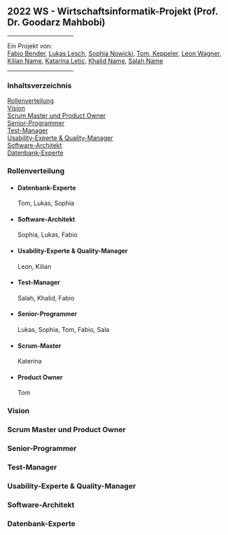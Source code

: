 ## 2022 WS - Wirtschaftsinformatik-Projekt (Prof. Dr. Goodarz Mahbobi)

<hr width="30%">

Ein Projekt von: <br/>[Fabio Bender](https://git.fslab.de/fbend12s), [Lukas Lesch](https://git.fslab.de/llesch2s), [Sophia Nowicki](https://git.fslab.de/snowic2s), [Tom, Keppeler](https://git.fslab.de/tkeppe2s), [Leon Wagner](https://git.fslab.de/tkeppe2s/bsi-projekt-ws22-tbc), [Kilian Name](https://git.fslab.de/tkeppe2s/bsi-projekt-ws22-tbc), [Katarina Letic](https://git.fslab.de/tkeppe2s/bsi-projekt-ws22-tbc), [Khalid Name](https://git.fslab.de/tkeppe2s/bsi-projekt-ws22-tbc), [Salah Name](https://git.fslab.de/tkeppe2s/bsi-projekt-ws22-tbc)

<hr width="30%">

### Inhaltsverzeichnis
[Rollenverteilung](#rollenverteilung)<br>
[Vision](#vision)<br>
[Scrum Master und Product Owner](#scrum-master-und-product-owner)<br>
[Senior-Programmer](#senior-programmer)<br>
[Test-Manager](#test-manager)<br>
[Usability-Experte & Quality-Manager](#usability-experte-&-quality-manager)<br>
[Software-Architekt](#software-architekt)<br>
[Datenbank-Experte](#datenbank-experte)<br>


### Rollenverteilung
<ul>
<li><h4>Datenbank-Experte</h4><span>Tom, Lukas, Sophia</span></li>
<li><h4>Software-Architekt</h4><span>Sophia, Lukas, Fabio</span></li>
<li><h4>Usability-Experte & Quality-Manager</h4><span>Leon, Kilian</span></li>
<li><h4>Test-Manager</h4><span>Salah, Khalid, Fabio</span></li>
<li><h4>Senior-Programmer</h4><span>Lukas, Sophia, Tom, Fabio, Sala</span></li>
<li><h4>Scrum-Master</h4><span>Katerina</span></li>
<li><h4>Product Owner</h4><span>Tom</span></li>
</ul>

### Vision


### Scrum Master und Product Owner

### Senior-Programmer

### Test-Manager

### Usability-Experte & Quality-Manager

### Software-Architekt

### Datenbank-Experte